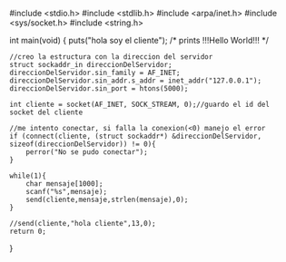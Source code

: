 #include <stdio.h>
#include <stdlib.h>
#include <arpa/inet.h>
#include <sys/socket.h>
#include <string.h>

int main(void) {
	puts("hola soy el cliente"); /* prints !!!Hello World!!! */

	//creo la estructura con la direccion del servidor
	struct sockaddr_in direccionDelServidor;
	direccionDelServidor.sin_family = AF_INET;
	direccionDelServidor.sin_addr.s_addr = inet_addr("127.0.0.1");
	direccionDelServidor.sin_port = htons(5000);

	int cliente = socket(AF_INET, SOCK_STREAM, 0);//guardo el id del socket del cliente

	//me intento conectar, si falla la conexion(<0) manejo el error
	if (connect(cliente, (struct sockaddr*) &direccionDelServidor, sizeof(direccionDelServidor)) != 0){
		perror("No se pudo conectar");
	}

	while(1){
		char mensaje[1000];
		scanf("%s",mensaje);
		send(cliente,mensaje,strlen(mensaje),0);
	}

	//send(cliente,"hola cliente",13,0);
	return 0;
}
